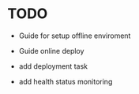 # TODO
- Guide for setup offline enviroment
- Guide online deploy

- add deployment task
- add health status monitoring